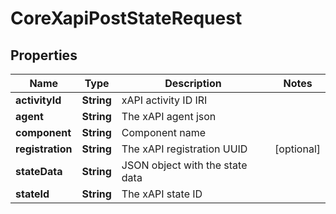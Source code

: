 

# CoreXapiPostStateRequest


## Properties

| Name | Type | Description | Notes |
|------------ | ------------- | ------------- | -------------|
|**activityId** | **String** | xAPI activity ID IRI |  |
|**agent** | **String** | The xAPI agent json |  |
|**component** | **String** | Component name |  |
|**registration** | **String** | The xAPI registration UUID |  [optional] |
|**stateData** | **String** | JSON object with the state data |  |
|**stateId** | **String** | The xAPI state ID |  |



